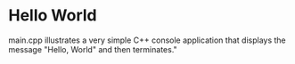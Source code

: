 # Hello World


main.cpp illustrates a very simple C++ console application that displays the message "Hello, World" and then terminates."
